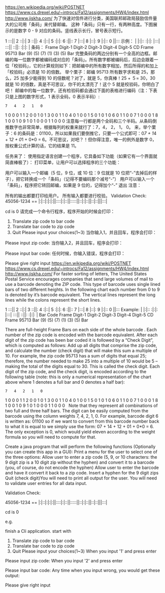 https://en.wikipedia.org/wiki/POSTNET
https://www.cs.drexel.edu/~introcs/Fa12/assignments/HW4/index.html
http://www.jiskha.com/
为了快速对信件进行分类，美国联邦邮政局鼓励信件量大的公司用「条码」来代替邮编。 这种「条码」只有一行，有两种高度。下图展示的是数字 0 - 9 对应的条码。竖线表示长行，冒号表示短行。

1   :::||
2   ::|:|
3   ::||:
4   :|::|
5   :|:|:
6   :||::
7   |:::|
8   |::|:
9   |:|::
0   ||:::
示例：   |   |:|::   :|:|:   |:::|   :::||   ::||:   :|:|:   |
条码：   Frame   Digit-1 Digit-2 Digit-3 Digit-4 Digit-5 CD  Frame
95713   Bar (9) (5) (7) (1) (3) (5) Bar
完整条码的两边分别有一个全高的边框。邮编的每一位数字都被编码成对应的「条码」。所有数字都被编码后，后边会跟着一位「校验码」，它的计算规则如下：把邮编中的所有数字相加，然后所得的和加上「校验码」必须是 10 的倍数。 举个栗子：邮编 95713 所有数字求和是 25，那么，25 加多少能得到 10 的倍数呢？对了，就是 5，你真棒！25 + ５= 30，30 就是 10 的倍数，真是不可思议，你干的太漂亮了！这个 5 就是校验码，你明白了吧！ 邮编中的每一位数字，还有检验码都会通过下面的表格进行编码（注：下表只是上图的数字形式，1 表示全码，0 表示半码）:

    7   4   2   1   0
1   0   0   0   1   1
2   0   0   1   0   1
3   0   0   1   1   0
4   0   1   0   0   1
5   0   1   0   1   0
6   0   1   1   0   0
7   1   0   0   0   1
8   1   0   0   1   0
9   1   0   1   0   0
0   1   1   0   0   0
注意每一行都是两个全码和三个半码。从条码倒推数字也非常简单，根据每列的权重来就行了：7，4， 2， 1， 0。 来，举个栗子：6 的条码是：01100，所以如果我们要倒推它，只要一个公式即可：0*7 + 1*4 + 1*2 + 0*1 + 0*0 = 6。不可思议，对吧？！但你得注意，唯一的例外是数字 0，按权重公式计算的话，它的结果是 11。

任务来了： 使用指定语言创建一个程序，它具备如下功能（如果它有一个界面就简直棒极了）： 打印菜单，让用户可以选择程序的三个功能：

用户可以输入一个邮编（5 位，9 位，或 10 位：9 位就是 10 位把“-”去掉后的样子），把它转换成一个「条码」（记得不要编码那个减号“-”）
用户可以输入一个「条码」，程序把它转回邮编，如果是 9 位的，记得加个“-”
退出
注意：

所有的输出都要打印给用户。
所有输入都要进行校验。
Validation Check:       45056-1234   ==   |:|::|:|:|:||::::|:|::||:::::||::|:|::||::|::|||:::|

cd is 0
请完成一个命令行程序，程序开始的时候会打印：

1. Translate zip code to bar code
2. Translate bar code to zip code
3. Quit
Please input your choices(1~3)
当你输入1，并且回车，程序会打印：

Please input zip code:
当你输入2，并且回车，程序会打印：

Please input bar code:
任何时候，你输入错误，程序会打印：

Please give right input
https://en.wikipedia.org/wiki/POSTNET https://www.cs.drexel.edu/~introcs/Fa12/assignments/HW4/index.html http://www.jiskha.com/ For faster sorting of letters, The United States Postal Service encourages companies that send large volumes of mail to use a barcode denoting the ZIP code. This type of barcode uses single lined bars of two different heights. In the following chart each number from 0 to 9 is denoted by it’s barcode equivalent. The vertical lines represent the long lines while the colons represent the short lines.

1   :::||
2   ::|:|
3   ::||:
4   :|::|
5   :|:|:
6   :||::
7   |:::|
8   |::|:
9   |:|::
0   ||:::
Example: | |:|:: :|:|: |:::| :::|| ::||: :|:|: | Bar Code Frame Digit-1 Digit-2 Digit-3 Digit-4 Digit-5 CD Frame 95713 Bar (9) (5) (7) (1) (3) (5) Bar

There are full-height Frame Bars on each side of the whole barcode . Each number of the zip code is encoded with the barcode equivalent. After each digit of the zip code has been bar coded it is followed by a “Check Digit”, which is computed as follows: Add up all digits that comprise the zip code, and calculate the number (check digit) that will make this sum a multiple of 10. For example, the zip code 95713 has a sum of digits that equal 25; therefore, the number needed to make 25 into a multiple of 10 would be 5 – making the total of the digits equal to 30. This is called the check digit. Each digit of the zip code, and the check digit, is encoded according to the following table (note: this is only a numerical representation of the chart above where 1 denotes a full bar and 0 denotes a half bar):

    7   4   2   1   0
1   0   0   0   1   1
2   0   0   1   0   1
3   0   0   1   1   0
4   0   1   0   0   1
5   0   1   0   1   0
6   0   1   1   0   0
7   1   0   0   0   1
8   1   0   0   1   0
9   1   0   1   0   0
0   1   1   0   0   0
  Note that they represent all combinations of two full and three half bars. The digit can be easily computed from the barcode using the column weights 7, 4, 2, 1, 0. For example, barcode digit 6 is written as: 01100 so if we want to convert from this barcode number back to what it is equal to we simply use the form: 07 + 14 + 12 + 01 + 0*0 = 6. The only exception is 0, which would yield eleven according to the weight formula so you will need to compute for that.

Create a java program that will perform the following functions (Optionally you can create this app in a GUI): Print a menu for the user to select one of the three options: Allow user to enter a zip code (5, 9, or 10 characters: the 9 digit zip is a 10 digit zip without the hyphen) and convert it to a barcode (you, of course, do not encode the hyphen) Allow user to enter the barcode and have it convert it back to a zip code. Insert a hyphen for the 9 digit zips Quit (check digit)You will need to print all output for the user. You will need to validate user entries for all data input.

Validation Check:

45056-1234 == |:|::|:|:|:||::::|:|::||:::::||::|:|::||::|::|||:::|

cd is 0

e.g.

finish a Cli application. start with

1. Translate zip code to bar code
2. Translate bar code to zip code
3. Quit
Please input your choices(1~3)
When you input '1' and press enter

Please input zip code:
When you input '2' and press enter

Please input bar code:
Any time when you input wrong, you would get these output:

Please give right input